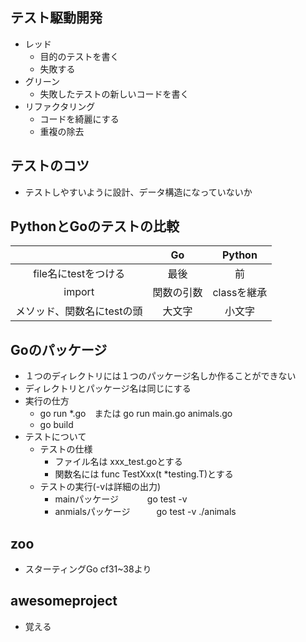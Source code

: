 ## テスト駆動開発
- レッド
  - 目的のテストを書く
  - 失敗する
- グリーン
  - 失敗したテストの新しいコードを書く
- リファクタリング
  - コードを綺麗にする
  - 重複の除去    

## テストのコツ
- テストしやすいように設計、データ構造になっていないか
## PythonとGoのテストの比較
 ||Go|Python|
 |:-:|:-:|:-:|
 |file名にtestをつける|最後|前|
 |import|関数の引数|classを継承|
 |メソッド、関数名にtestの頭|大文字|小文字|
 
## Goのパッケージ
- １つのディレクトリには１つのパッケージ名しか作ることができない
- ディレクトリとパッケージ名は同じにする
- 実行の仕方
  - go run *.go　または go run main.go animals.go 
  - go build
- テストについて
  - テストの仕様
    - ファイル名は xxx_test.goとする
    - 関数名には  func TestXxx(t *testing.T)とする
  - テストの実行(-vは詳細の出力)
    - mainパッケージ　　　 go test -v
    - anmialsパッケージ　　　go test -v ./animals  
## zoo
- スターティングGo cf31~38より
## awesomeproject
- 覚える
